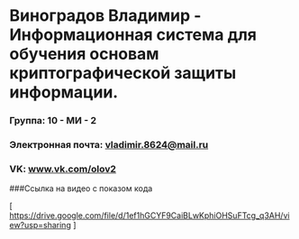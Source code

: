 Виноградов Владимир - Информационная система для обучения основам криптографической защиты информации.
==================================

### Группа: 10 - МИ - 2

### Электронная почта: vladimir.8624@mail.ru

### VK: www.vk.com/olov2

###Ссылка на видео с показом кода

[ https://drive.google.com/file/d/1ef1hGCYF9CaiBLwKphiOHSuFTcg_q3AH/view?usp=sharing ]
